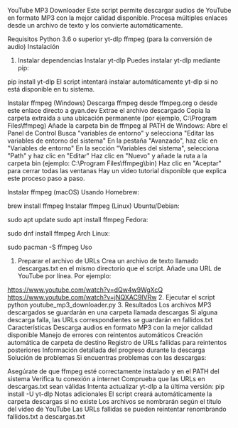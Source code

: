 YouTube MP3 Downloader
Este script permite descargar audios de YouTube en formato MP3 con la mejor calidad disponible. Procesa múltiples enlaces desde un archivo de texto y los convierte automáticamente.

Requisitos
Python 3.6 o superior
yt-dlp
ffmpeg (para la conversión de audio)
Instalación
1. Instalar dependencias
Instalar yt-dlp
Puedes instalar yt-dlp mediante pip:

pip install yt-dlp
El script intentará instalar automáticamente yt-dlp si no está disponible en tu sistema.

Instalar ffmpeg (Windows)
Descarga ffmpeg desde ffmpeg.org o desde este enlace directo a gyan.dev
Extrae el archivo descargado
Copia la carpeta extraída a una ubicación permanente (por ejemplo, C:\Program Files\ffmpeg)
Añade la carpeta bin de ffmpeg al PATH de Windows:
Abre el Panel de Control
Busca "variables de entorno" y selecciona "Editar las variables de entorno del sistema"
En la pestaña "Avanzado", haz clic en "Variables de entorno"
En la sección "Variables del sistema", selecciona "Path" y haz clic en "Editar"
Haz clic en "Nuevo" y añade la ruta a la carpeta bin (ejemplo: C:\Program Files\ffmpeg\bin)
Haz clic en "Aceptar" para cerrar todas las ventanas
Hay un video tutorial disponible que explica este proceso paso a paso.

Instalar ffmpeg (macOS)
Usando Homebrew:

brew install ffmpeg
Instalar ffmpeg (Linux)
Ubuntu/Debian:

sudo apt update
sudo apt install ffmpeg
Fedora:

sudo dnf install ffmpeg
Arch Linux:

sudo pacman -S ffmpeg
Uso
1. Preparar el archivo de URLs
Crea un archivo de texto llamado descargas.txt en el mismo directorio que el script. Añade una URL de YouTube por línea. Por ejemplo:

https://www.youtube.com/watch?v=dQw4w9WgXcQ
https://www.youtube.com/watch?v=jNQXAC9IVRw
2. Ejecutar el script
python youtube_mp3_downloader.py
3. Resultados
Los archivos MP3 descargados se guardarán en una carpeta llamada descargas
Si alguna descarga falla, las URLs correspondientes se guardarán en fallidos.txt
Características
Descarga audios en formato MP3 con la mejor calidad disponible
Manejo de errores con reintentos automáticos
Creación automática de carpeta de destino
Registro de URLs fallidas para reintentos posteriores
Información detallada del progreso durante la descarga
Solución de problemas
Si encuentras problemas con las descargas:

Asegúrate de que ffmpeg esté correctamente instalado y en el PATH del sistema
Verifica tu conexión a internet
Comprueba que las URLs en descargas.txt sean válidas
Intenta actualizar yt-dlp a la última versión:
pip install -U yt-dlp
Notas adicionales
El script creará automáticamente la carpeta descargas si no existe
Los archivos se nombrarán según el título del video de YouTube
Las URLs fallidas se pueden reintentar renombrando fallidos.txt a descargas.txt

